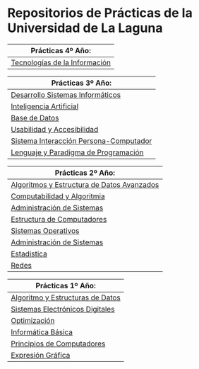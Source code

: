 # Repositorios de Prácticas de la Universidad de La Laguna

| **Prácticas 4º Año:** |
| --- |
| [Tecnologías de la Información](https://github.com/javiidiazglez/TIO) |

| **Prácticas 3º Año:** |
| --- |
| [Desarrollo Sistemas Informáticos](https://github.com/javiidiazglez/DSI) |
| [Inteligencia Artificial](https://github.com/javiidiazglez/IA) |
| [Base de Datos](https://github.com/javiidiazglez/BDD) |
| [Usabilidad y Accesibilidad](https://github.com/javiidiazglez/UyA) |
| [Sistema Interacción Persona-Computador](https://github.com/javiidiazglez/SIPC) |
| [Lenguaje y Paradigma de Programación](https://github.com/javiidiazglez/LPP) |

| **Prácticas 2º Año:** |
| --- |
| [Algoritmos y Estructura de Datos Avanzados](https://github.com/javiidiazglez/AyEDA) |
| [Computabilidad y Algoritmia](https://github.com/javiidiazglez/CyA) |
| [Administración de Sistemas](https://github.com/javiidiazglez/AS) |
| [Estructura de Computadores](https://github.com/javiidiazglez/EC) |
| [Sistemas Operativos](https://github.com/javiidiazglez/SO) |
| [Administración de Sistemas](https://github.com/javiidiazglez/AS) |
| [Estadistica](https://github.com/javiidiazglez/Estadistica) |
| [Redes](https://github.com/javiidiazglez/Redes) |

| **Prácticas 1º Año:** |
| --- |
| [Algoritmo y Estructuras de Datos](https://github.com/javiidiazglez/AyED) |
| [Sistemas Electrónicos Digitales](https://github.com/javiidiazglez/SED) |
| [Optimización](https://github.com/javiidiazglez/Optimizacion) |
| [Informática Básica](https://github.com/javiidiazglez/IB) |
| [Principios de Computadores](https://github.com/javiidiazglez/PC) |
| [Expresión Gráfica](https://github.com/javiidiazglez/Expresion-Grafica) |